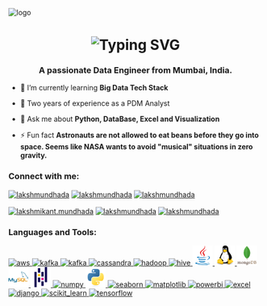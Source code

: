 ![logo](https://img.freepik.com/free-vector/admin-data-center-room-with-server-hardware_107791-8201.jpg?w=1060&t=st=1700234672~exp=1700235272~hmac=b479204d17986684d06619cfd9ac2d8aa6f8276d69a7a93c572bfc9ca3be6d64)

<h1 align="center"> <href="https://git.io/typing-svg"><img src="https://readme-typing-svg.herokuapp.com?font=Righteous&color=F78C5DFF&duration=4000&pause=100&size=30&center=true&vCenter=true&random=false&width=435&lines=Hi+There%F0%9F%91%8B;I'm+Laksh+Mundhada!;%F0%9F%91%BD" alt="Typing SVG" /></h1>

<h3 align="center">A passionate Data Engineer from Mumbai, India.</h3>

- 🌱 I’m currently learning **Big Data Tech Stack**

- 🏢 Two years of experience as a PDM Analyst

- 💬 Ask me about **Python, DataBase, Excel and Visualization**

- ⚡ Fun fact **Astronauts are not allowed to eat beans before they go into space. Seems like NASA wants to avoid "musical" situations in zero gravity.**

<h3 align="left">Connect with me:</h3>
<p align="left">

<a href="https://linkedin.com/in/lakshmundhada" target="blank"><img align="center" src="https://raw.githubusercontent.com/rahuldkjain/github-profile-readme-generator/master/src/images/icons/Social/linked-in-alt.svg" alt="lakshmundhada" height="30" width="40" /></a>
<a href="https://www.hackerrank.com/lakshmundhada" target="blank"><img align="center" src="https://raw.githubusercontent.com/rahuldkjain/github-profile-readme-generator/master/src/images/icons/Social/hackerrank.svg" alt="lakshmundhada" height="30" width="40" /></a>
<a href="https://www.leetcode.com/lakshmundhada" target="blank"><img align="center" src="https://raw.githubusercontent.com/rahuldkjain/github-profile-readme-generator/master/src/images/icons/Social/leet-code.svg" alt="lakshmundhada" height="30" width="40" /></a>

<a href="https://fb.com/lakshmikant.mundhada" target="blank"><img align="center" src="https://raw.githubusercontent.com/rahuldkjain/github-profile-readme-generator/master/src/images/icons/Social/facebook.svg" alt="lakshmikant.mundhada" height="30" width="40" /></a>
<a href="https://instagram.com/lakshmundhada" target="blank"><img align="center" src="https://raw.githubusercontent.com/rahuldkjain/github-profile-readme-generator/master/src/images/icons/Social/instagram.svg" alt="lakshmundhada" height="30" width="40" /></a>
<a href="https://twitter.com/lakshmundhada" target="blank"><img align="center" src="https://raw.githubusercontent.com/rahuldkjain/github-profile-readme-generator/master/src/images/icons/Social/twitter.svg" alt="lakshmundhada" height="30" width="40" /></a>

</p>


<h3 align="left">Languages and Tools:</h3>
<p align="left"> <a href="https://aws.amazon.com" target="_blank" rel="noreferrer"> <img src="https://skillicons.dev/icons?i=aws" alt="aws" width="40" height="40"/> </a>
<a href="https://kafka.apache.org/" target="_blank" rel="noreferrer"> <img src="https://icon.icepanel.io/Technology/png-shadow-512/Apache-Kafka.png" alt="kafka" width="40" height="40"/> </a>
<a href="https://spark.apache.org/" target="_blank" rel="noreferrer"> <img src="https://icon.icepanel.io/Technology/svg/Apache-Spark.svg" alt="kafka" width="40" height="40"/> </a>
<a href="https://cassandra.apache.org/" target="_blank" rel="noreferrer"> <img src="https://www.vectorlogo.zone/logos/apache_cassandra/apache_cassandra-icon.svg" alt="cassandra" width="40" height="40"/> </a> <a href="https://hadoop.apache.org/" target="_blank" rel="noreferrer"> <img src="https://www.vectorlogo.zone/logos/apache_hadoop/apache_hadoop-icon.svg" alt="hadoop" width="40" height="40"/> </a> <a href="https://hive.apache.org/" target="_blank" rel="noreferrer"> <img src="https://www.vectorlogo.zone/logos/apache_hive/apache_hive-icon.svg" alt="hive" width="40" height="40"/> </a> <a href="https://www.java.com" target="_blank" rel="noreferrer"> <img src="https://raw.githubusercontent.com/devicons/devicon/master/icons/java/java-original.svg" alt="java" width="40" height="40"/> </a> <a href="https://www.linux.org/" target="_blank" rel="noreferrer"> <img src="https://raw.githubusercontent.com/devicons/devicon/master/icons/linux/linux-original.svg" alt="linux" width="40" height="40"/> </a> <a href="https://www.mongodb.com/" target="_blank" rel="noreferrer"> <img src="https://raw.githubusercontent.com/devicons/devicon/master/icons/mongodb/mongodb-original-wordmark.svg" alt="mongodb" width="40" height="40"/> </a> <a href="https://www.mysql.com/" target="_blank" rel="noreferrer"> <img src="https://raw.githubusercontent.com/devicons/devicon/master/icons/mysql/mysql-original-wordmark.svg" alt="mysql" width="40" height="40"/> </a> 
<a href="https://pandas.pydata.org/" target="_blank" rel="noreferrer"> <img src="https://raw.githubusercontent.com/devicons/devicon/2ae2a900d2f041da66e950e4d48052658d850630/icons/pandas/pandas-original.svg" alt="pandas" width="40" height="40"/> </a> 
<a href="https://numpy.org/" target="_blank" rel="noreferrer"> <img src="https://img.icons8.com/?size=256&id=aR9CXyMagKIS&format=png" alt="numpy" width="40" height="40"/> </a>
<a href="https://www.python.org" target="_blank" rel="noreferrer"> <img src="https://raw.githubusercontent.com/devicons/devicon/master/icons/python/python-original.svg" alt="python" width="40" height="40"/> </a> <a href="https://seaborn.pydata.org/" target="_blank" rel="noreferrer"> <img src="https://seaborn.pydata.org/_images/logo-mark-lightbg.svg" alt="seaborn" width="40" height="40"/> </a>
<a href="https://matplotlib.org/" target="_blank" rel="noreferrer"> <img src="https://matplotlib.org/stable/_images/sphx_glr_logos2_001.png" alt="matplotlib" width="40" height="40"/> </a>
<a href="https://www.microsoft.com/en-us/power-platform/products/power-bi/" target="_blank" rel="noreferrer"> <img src="https://raw.githubusercontent.com/microsoft/PowerBI-Icons/main/PNG/Power-BI.png" alt="powerbi" width="30" height="40"/> </a>
<a href="https://www.microsoft.com/en-in/microsoft-365/excel" target="_blank" rel="noreferrer"> <img src="https://img.icons8.com/?size=256&id=UECmBSgBOvPT&format=png" alt="excel" width="40" height="40"/> </a>
<a href="https://www.djangoproject.com/" target="_blank" rel="noreferrer"> <img src="https://cdn.worldvectorlogo.com/logos/django.svg" alt="django" width="40" height="40"/> </a>
<a href="https://scikit-learn.org/" target="_blank" rel="noreferrer"> <img src="https://upload.wikimedia.org/wikipedia/commons/0/05/Scikit_learn_logo_small.svg" alt="scikit_learn" width="40" height="40"/> </a>
<a href="https://www.tensorflow.org" target="_blank" rel="noreferrer"> <img src="https://www.vectorlogo.zone/logos/tensorflow/tensorflow-icon.svg" alt="tensorflow" width="40" height="40"/> </a>
</p>
